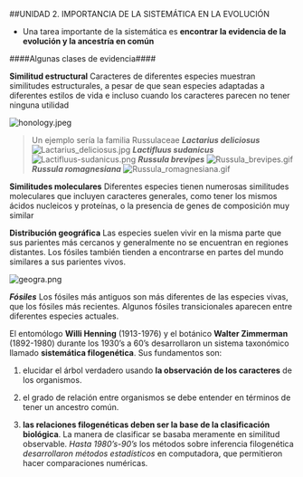 ##UNIDAD 2. IMPORTANCIA DE LA SISTEMÁTICA EN LA EVOLUCIÓN

- Una tarea importante de la sistemática es **encontrar la evidencia de la evolución y la ancestría en común**

####Algunas clases de evidencia####

**Similitud estructural**
Caracteres de diferentes especies muestran similitudes estructurales, a pesar de que sean especies adaptadas a diferentes estilos de vida e incluso cuando los caracteres parecen no tener ninguna utilidad

![honology.jpeg](honology.jpeg)

>Un ejemplo sería la familia Russulaceae
***Lactarius deliciosus***
![Lactarius_deliciosus.jpg](Lactarius_deliciosus.jpg)
***Lactifluus sudanicus***
![Lactifluus-sudanicus.png](Lactifluus-sudanicus.png)
***Russula brevipes***
![Russula_brevipes.gif](Russula_brevipes.gif)
***Russula romagnesiana***
![Russula_romagnesiana.gif](Russula_romagnesiana.gif)

**Similitudes moleculares**
Diferentes especies tienen numerosas similitudes moleculares que incluyen caracteres generales, como tener los mismos ácidos nucleicos y proteínas, o la presencia de genes de composición muy similar

**Distribución geográfica**
Las especies suelen vivir en la misma parte que sus parientes más cercanos y generalmente no se encuentran en regiones distantes. Los fósiles también tienden a encontrarse en partes del mundo similares a sus parientes vivos.

![geogra.png](geogra.png)

***Fósiles***
Los fósiles más antiguos son más diferentes de las especies vivas, que los fósiles más recientes. Algunos fósiles transicionales aparecen entre diferentes especies actuales.


El entomólogo **Willi Henning** (1913-1976) y el botánico **Walter Zimmerman** (1892-1980) durante los 1930’s a 60’s desarrollaron un sistema taxonómico llamado **sistemática filogenética**. Sus fundamentos son: 

1) elucidar el árbol verdadero usando **la observación de los caracteres** de los organismos. 

2) el grado de relación entre organismos se debe entender en términos de tener un ancestro común. 

3) **las relaciones filogenéticas deben ser la base de la clasificación biológica**. La manera de clasificar se basaba meramente en similitud observable. *Hasta 1980’s-90’s* los métodos sobre inferencia filogenética *desarrollaron métodos estadísticos* en computadora, que permitieron hacer comparaciones numéricas.
